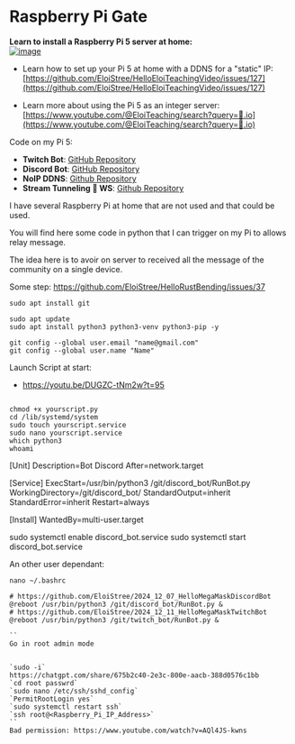 # Raspberry Pi Gate

**Learn to install a Raspberry Pi 5 server at home:**  
[![image](https://github.com/user-attachments/assets/e49c6165-4828-4561-9a95-c49be9e7771e)](https://youtu.be/dMZApM_3itA)  

- Learn how to set up your Pi 5 at home with a DDNS for a "static" IP:  
  [https://github.com/EloiStree/HelloEloiTeachingVideo/issues/127](https://github.com/EloiStree/HelloEloiTeachingVideo/issues/127)  

- Learn more about using the Pi 5 as an integer server:  
  [https://www.youtube.com/@EloiTeaching/search?query=🍺.io](https://www.youtube.com/@EloiTeaching/search?query=🍺.io)  


 Code on my Pi 5:   
- **Twitch Bot**: [GitHub Repository](https://github.com/EloiStree/2024_12_11_HelloMegaMaskTwitchBot)   
- **Discord Bot**: [GitHub Repository](https://github.com/EloiStree/2024_12_07_HelloMegaMaskDiscordBot)  
- **NoIP DDNS**: [Github Repository](https://github.com/EloiStree/2024_12_11_NoIpUpdateFromPiPython)
- **Stream Tunneling 🦊 WS**: [Github Repository](https://github.com/EloiStree/2024_12_17_SingleTunnelMegaMaskWSUDP)  

I have several Raspberry Pi at home that are not used and that could be used.

You will find here some code in python that I can trigger on my Pi to allows relay message.

The idea here is to avoir on server to received all the message of the community on a single device.

Some step: https://github.com/EloiStree/HelloRustBending/issues/37

`sudo apt install git`


```
sudo apt update
sudo apt install python3 python3-venv python3-pip -y

git config --global user.email "name@gmail.com"
git config --global user.name "Name"

```



Launch Script at start:
- https://youtu.be/DUGZC-tNm2w?t=95
```

chmod +x yourscript.py
cd /lib/systemd/system
sudo touch yourscript.service
sudo nano yourscript.service
which python3
whoami
```

[Unit]
Description=Bot Discord
After=network.target

[Service]
ExecStart=/usr/bin/python3 /git/discord_bot/RunBot.py
WorkingDirectory=/git/discord_bot/
StandardOutput=inherit
StandardError=inherit
Restart=always

[Install]
WantedBy=multi-user.target



sudo systemctl enable discord_bot.service
sudo systemctl start discord_bot.service



An other user dependant: 

`nano ~/.bashrc`

```
# https://github.com/EloiStree/2024_12_07_HelloMegaMaskDiscordBot
@reboot /usr/bin/python3 /git/discord_bot/RunBot.py &
# https://github.com/EloiStree/2024_12_11_HelloMegaMaskTwitchBot
@reboot /usr/bin/python3 /git/twitch_bot/RunBot.py &

```
```
``
Go in root admin mode


`sudo -i`
https://chatgpt.com/share/675b2c40-2e3c-800e-aacb-388d0576c1bb  
`cd root passwrd`  
`sudo nano /etc/ssh/sshd_config`    
`PermitRootLogin yes`  
`sudo systemctl restart ssh`  
`ssh root@<Raspberry_Pi_IP_Address>`  
``
Bad permission: https://www.youtube.com/watch?v=AQl4JS-kwns
